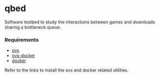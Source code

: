 # qbed

Software testbed to study the interactions between games and downloads sharing a bottleneck queue.

### Requirements

- [ovs](https://www.openvswitch.org/)
- [ovs-docker](http://containertutorials.com/network/ovs_docker.html)
- [docker](https://www.digitalocean.com/community/tutorials/how-to-install-and-use-docker-on-ubuntu-18-04)

Refer to the links to install the ovs and docker related utilities.



